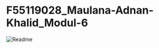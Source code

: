 # F55119028_Maulana-Adnan-Khalid_Modul-6
![Readme](https://user-images.githubusercontent.com/93413795/165297173-f03aa8fe-9fcd-49fe-9d60-242bf7d9e541.png)

